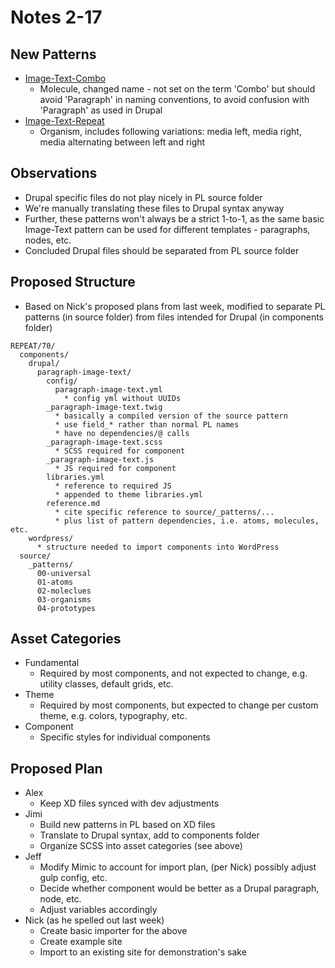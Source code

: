 # Notes 2-17

## New Patterns
* [Image-Text-Combo](https://taoti.github.io/REPEAT/70/pattern-lab/public/?p=viewall-molecules-image-text-combo)
	* Molecule, changed name - not set on the term 'Combo' but should avoid 'Paragraph' in naming conventions, to avoid confusion with 'Paragraph' as used in Drupal
* [Image-Text-Repeat](https://taoti.github.io/REPEAT/70/pattern-lab/public/?p=viewall-organisms-image-text-repeat)
	* Organism, includes following variations: media left, media right, media alternating between left and right

## Observations
* Drupal specific files do not play nicely in PL source folder
* We're manually translating these files to Drupal syntax anyway
* Further, these patterns won't always be a strict 1-to-1, as the same basic Image-Text pattern can be used for different templates - paragraphs, nodes, etc. 
* Concluded Drupal files should be separated from PL source folder

## Proposed Structure
* Based on Nick's proposed plans from last week, modified to separate PL patterns (in source folder) from files intended for Drupal (in components folder)

```
REPEAT/70/
  components/
    drupal/
      paragraph-image-text/
        config/
          paragraph-image-text.yml
            * config yml without UUIDs
        _paragraph-image-text.twig
          * basically a compiled version of the source pattern 
          * use field_* rather than normal PL names 
          * have no dependencies/@ calls
        _paragraph-image-text.scss
          * SCSS required for component
        _paragraph-image-text.js
          * JS required for component
        libraries.yml
          * reference to required JS
          * appended to theme libraries.yml
        reference.md
          * cite specific reference to source/_patterns/...
          * plus list of pattern dependencies, i.e. atoms, molecules, etc.
    wordpress/
      * structure needed to import components into WordPress
  source/
    _patterns/
      00-universal
      01-atoms
      02-moleclues
      03-organisms
      04-prototypes
```

## Asset Categories
* Fundamental
	* Required by most components, and not expected to change, e.g. utility classes, default grids, etc.
* Theme
	* Required by most components, but expected to change per custom theme, e.g. colors, typography, etc.
* Component
	* Specific styles for individual components

## Proposed Plan
* Alex
	* Keep XD files synced with dev adjustments
* Jimi
	* Build new patterns in PL based on XD files
	* Translate to Drupal syntax, add to components folder
	* Organize SCSS into asset categories (see above)
* Jeff
	* Modify Mimic to account for import plan, (per Nick) possibly adjust gulp config, etc.
	* Decide whether component would be better as a Drupal paragraph, node, etc.
  * Adjust variables accordingly
* Nick (as he spelled out last week)
	* Create basic importer for the above
	* Create example site
	* Import to an existing site for demonstration's sake
